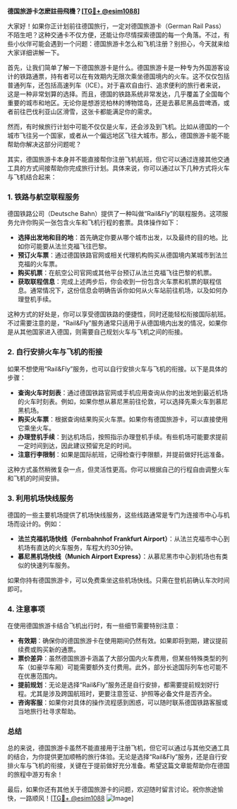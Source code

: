 **德国旅游卡怎麽註冊飛機？[[TG💪+ @esim1088](https://t.me/s/esim1088)]**

大家好！如果你正计划前往德国旅行，一定对德国旅游卡（German Rail Pass）不陌生吧？这种交通卡不仅方便，还能让你尽情探索德国的每一个角落。不过，有些小伙伴可能会遇到一个问题：德国旅游卡怎么和飞机注册？别担心，今天就来给大家详细讲解一下。

首先，让我们简单了解一下德国旅游卡是什么。德国旅游卡是一种专为外国游客设计的铁路通票，持有者可以在有效期内无限次乘坐德国境内的火车。这不仅仅包括普通列车，还包括高速列车（ICE）。对于喜欢自由行、追求便利的旅行者来说，这是一种非常划算的选择。而且，德国的铁路系统非常发达，几乎覆盖了全国每个重要的城市和地区。无论你是想游览柏林的博物馆岛，还是去慕尼黑品尝啤酒，或者前往巴伐利亚山区滑雪，这张卡都能满足你的需求。

然而，有时候旅行计划中可能不仅仅是火车，还会涉及到飞机。比如从德国的一个城市飞往另一个国家，或者从一个偏远地区飞往大城市。那么，德国旅游卡能不能帮助你解决这部分问题呢？

其实，德国旅游卡本身并不能直接帮你注册飞机航班，但它可以通过连接其他交通工具的方式间接帮助你完成旅行计划。具体来说，你可以通过以下几种方式将火车与飞机结合起来：

### **1. 铁路与航空联程服务**
德国铁路公司（Deutsche Bahn）提供了一种叫做“Rail&Fly”的联程服务。这项服务允许你购买一张包含火车和飞机行程的套票。具体操作如下：
- **选择出发地和目的地**：首先确定你要从哪个城市出发，以及最终的目的地。比如你可能要从法兰克福飞往巴黎。
- **预订火车票**：通过德国铁路官网或相关代理机构购买从德国境内某城市到法兰克福的火车票。
- **购买机票**：在航空公司官网或其他平台预订从法兰克福飞往巴黎的机票。
- **获取联程信息**：完成上述两步后，你会收到一份包含火车票和机票的联程信息。通常情况下，这份信息会明确告诉你如何从火车站前往机场，以及如何办理登机手续。

这种方式的好处是，你可以享受德国铁路的便捷性，同时还能轻松衔接国际航班。不过需要注意的是，“Rail&Fly”服务通常只适用于从德国境内出发的情况，如果你是从其他国家进入德国，则需要自己规划火车与飞机之间的衔接。

### **2. 自行安排火车与飞机的衔接**
如果不想使用“Rail&Fly”服务，也可以自行安排火车与飞机的衔接。以下是具体的步骤：
- **查询火车时刻表**：通过德国铁路官网或手机应用查询从你的出发地到最近机场的火车时刻表。例如，如果你想从慕尼黑前往伦敦，可以选择先乘火车到慕尼黑机场。
- **购买火车票**：根据查询结果购买火车票。如果你有德国旅游卡，可以直接使用它乘坐火车。
- **办理登机手续**：到达机场后，按照指示办理登机手续。有些机场可能要求提前一定时间到达，因此建议预留充足的时间。
- **注意行李限制**：如果是国际航班，记得检查行李限额，并提前做好托运准备。

这种方式虽然稍微复杂一点，但灵活性更高。你可以根据自己的行程自由调整火车和飞机的时间安排。

### **3. 利用机场快线服务**
德国的一些主要机场提供了机场快线服务，这些线路通常是专门为连接市中心与机场而设计的。例如：
- **法兰克福机场快线（Fernbahnhof Frankfurt Airport）**：从法兰克福市中心到机场有直达的火车服务，车程大约30分钟。
- **慕尼黑机场快线（Munich Airport Express）**：从慕尼黑市中心到机场也有类似的快速列车服务。

如果你持有德国旅游卡，可以免费乘坐这些机场快线。只需在登机前确认车次时间即可。

### **4. 注意事项**
在使用德国旅游卡结合飞机出行时，有一些细节需要特别注意：
- **有效期**：确保你的德国旅游卡在使用期间仍然有效。如果即将到期，建议提前续费或购买新的通票。
- **票价差异**：虽然德国旅游卡涵盖了大部分国内火车费用，但某些特殊类型的列车（如豪华车厢）可能需要额外支付费用。此外，部分长途国际列车也可能不在优惠范围内。
- **提前规划**：无论是选择“Rail&Fly”服务还是自行安排，都需要提前规划好行程。尤其是涉及跨国航班时，更要注意签证、护照等必备文件是否齐全。
- **咨询客服**：如果你对具体的操作流程感到困惑，可以随时联系德国铁路客服或当地旅行社寻求帮助。

### **总结**
总的来说，德国旅游卡虽然不能直接用于注册飞机，但它可以通过与其他交通工具的结合，为你提供更加顺畅的旅行体验。无论是选择“Rail&Fly”服务，还是自行安排火车与飞机的衔接，关键在于提前做好充分准备。希望这篇文章能帮助你在德国的旅程中游刃有余！

最后，如果你还有其他关于德国旅游卡的问题，欢迎随时留言讨论。祝你旅途愉快，一路顺风！[[TG💪+ @esim1088](https://t.me/s/esim1088) ![Image](https://i.postimg.cc/4NQfJmqS/Snipaste-2025-05-13-00-14-12.png)]